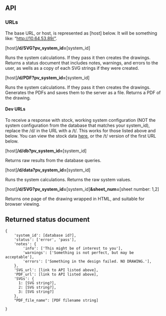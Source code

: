## API

### URLs
The base URL, or host, is represented as [host] below. It will be something like: “http://10.64.53.89/”.

[host]__/d/SVG?pv_system_id=__[system_id]

Runs the system calculations. If they pass it then creates the drawings.
Returns a status document that includes notes, warnings, and errors to the user, as wells as a copy of each SVG strings if they were created.

[host]__/d/PDF?pv_system_id=__[system_id]

Runs the system calculations. If they pass it then creates the drawings.
Generates the PDFs and saves them to the server as a file.
Returns a PDF of the drawing.

#### Dev URLs

To receive a response with stock, working system configuration (NOT the system configuration from the database that matches your system_id), replace the /d/ in the URL with a /t/. This works for those listed above and below. You can view the stock data [here](https://github.com/kshowalter/SPD_server/blob/master/TEMP/DB_sample.json), or the /t/ version of the first URL below.

[host]__/d/db?pv_system_id=__[system_id]

Returns raw results from the database queries.

[host]__/d/data?pv_system_id=__[system_id]

Runs the system calculations. Returns the raw system values.

[host]__/d/SVG?pv_system_id=__[system_id]__&sheet_num=__[sheet number: 1,2]

Returns one page of the drawing wrapped in HTML, and suitable for browser viewing.


## Returned status document

    {
        'system_id': [database id?],
        'status': ['error', 'pass'],
        'notes': {
            'info': ['This might be of interest to you'],
            'warnings': ['Something is not perfect, but may be acceptable'],
            'errors': ['Something in the design failed. NO DRAWING.'],
        },
        'SVG_url': [link to API listed above],
        'PDF_url': [link to API listed above],
        'SVGs': {
          1: [SVG string?],
          2: [SVG string?],
          3: [SVG string?]
        },
        "PDF_file_name": [PDF filename string]

    }
